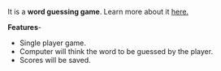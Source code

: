   It is a **word guessing game**. Learn more about it [here.](https://en.wikipedia.org/wiki/Bulls_and_Cows)
  
  **Features**-
  * Single player game.
  * Computer will think the word to be guessed by the player.
  * Scores will be saved.

